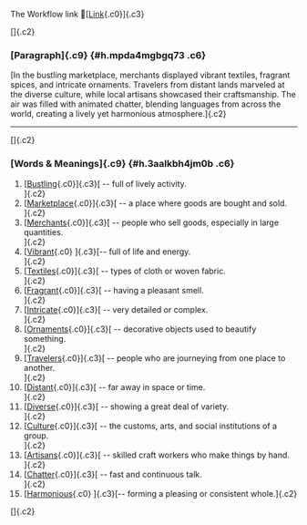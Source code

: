The Workflow link
👏[[Link](https://www.google.com/url?q=http://www.google.com&sa=D&source=editors&ust=1758025052188120&usg=AOvVaw0oppOOALVu6tenZUMOoJ99){.c0}]{.c3}

[]{.c2}

### [Paragraph]{.c9} {#h.mpda4mgbgq73 .c6}

[In the bustling marketplace, merchants displayed vibrant textiles,
fragrant spices, and intricate ornaments. Travelers from distant lands
marveled at the diverse culture, while local artisans showcased their
craftsmanship. The air was filled with animated chatter, blending
languages from across the world, creating a lively yet harmonious
atmosphere.]{.c2}

------------------------------------------------------------------------

[]{.c2}

### [Words & Meanings]{.c9} {#h.3aalkbh4jm0b .c6}

1.  [[Bustling](https://www.google.com/url?q=http://www.google.com&sa=D&source=editors&ust=1758025052189215&usg=AOvVaw2ZuSmMltgw37G-Q3B-xkTk){.c0}]{.c3}[ --
    full of lively activity.\
    ]{.c2}
2.  [[Marketplace](https://www.google.com/url?q=http://www.google.com&sa=D&source=editors&ust=1758025052189375&usg=AOvVaw2XMYF7QdiNGGrbizbjsCkd){.c0}]{.c3}[ --
    a place where goods are bought and sold.\
    ]{.c2}
3.  [[Merchants](https://www.google.com/url?q=http://www.google.com&sa=D&source=editors&ust=1758025052189525&usg=AOvVaw1GvGaxupE-k5eSc_-udMts){.c0}]{.c3}[ --
    people who sell goods, especially in large quantities.\
    ]{.c2}
4.  [[Vibrant](https://www.google.com/url?q=http://www.google.com&sa=D&source=editors&ust=1758025052189729&usg=AOvVaw00JSNU-Ra7sIOWTmjz4sk5){.c0}
    ]{.c3}[-- full of life and energy.\
    ]{.c2}
5.  [[Textiles](https://www.google.com/url?q=http://www.google.com&sa=D&source=editors&ust=1758025052189849&usg=AOvVaw1q9FmTyoXQ-QfxI5n-YHp1){.c0}]{.c3}[ --
    types of cloth or woven fabric.\
    ]{.c2}
6.  [[Fragrant](https://www.google.com/url?q=http://www.google.com&sa=D&source=editors&ust=1758025052189967&usg=AOvVaw311fd6FZLjfzmokRHIgKyh){.c0}]{.c3}[ --
    having a pleasant smell.\
    ]{.c2}
7.  [[Intricate](https://www.google.com/url?q=http://www.google.com&sa=D&source=editors&ust=1758025052190085&usg=AOvVaw2th1qkD77K4nvwA87z2efh){.c0}]{.c3}[ --
    very detailed or complex.\
    ]{.c2}
8.  [[Ornaments](https://www.google.com/url?q=http://www.google.com&sa=D&source=editors&ust=1758025052190198&usg=AOvVaw1SX8xoDXmHDuZtCXmGFaT_){.c0}]{.c3}[ --
    decorative objects used to beautify something.\
    ]{.c2}
9.  [[Travelers](https://www.google.com/url?q=http://www.google.com&sa=D&source=editors&ust=1758025052190351&usg=AOvVaw0VS1qbsWP_8xWIsNQdehU_){.c0}]{.c3}[ --
    people who are journeying from one place to another.\
    ]{.c2}
10. [[Distant](https://www.google.com/url?q=http://www.google.com&sa=D&source=editors&ust=1758025052190503&usg=AOvVaw3lgyw161uUQT-OBq7-T7ri){.c0}]{.c3}[ --
    far away in space or time.\
    ]{.c2}
11. [[Diverse](https://www.google.com/url?q=http://www.google.com&sa=D&source=editors&ust=1758025052190609&usg=AOvVaw13vi7PhXLE0N5xPbxG83V5){.c0}]{.c3}[ --
    showing a great deal of variety.\
    ]{.c2}
12. [[Culture](https://www.google.com/url?q=http://www.google.com&sa=D&source=editors&ust=1758025052190727&usg=AOvVaw20OrZNDnlS9gCR0QJOdQMR){.c0}]{.c3}[ --
    the customs, arts, and social institutions of a group.\
    ]{.c2}
13. [[Artisans](https://www.google.com/url?q=http://www.google.com&sa=D&source=editors&ust=1758025052190867&usg=AOvVaw0SchEB1nlvgEFnfAtcJxiD){.c0}]{.c3}[ --
    skilled craft workers who make things by hand.\
    ]{.c2}
14. [[Chatter](https://www.google.com/url?q=http://www.google.com&sa=D&source=editors&ust=1758025052191001&usg=AOvVaw25-smx8pCAn_N6OCOxJFHF){.c0}]{.c3}[ --
    fast and continuous talk.\
    ]{.c2}
15. [[Harmonious](https://www.google.com/url?q=http://www.google.com&sa=D&source=editors&ust=1758025052191160&usg=AOvVaw1I6_uYqj39Z7vwX_tOoMrs){.c0}
    ]{.c3}[-- forming a pleasing or consistent whole.]{.c2}

[]{.c2}
